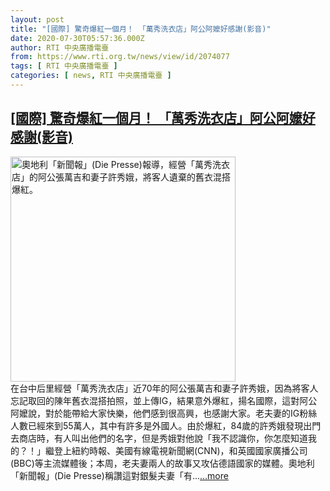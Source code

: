 ```yaml
---
layout: post
title: "[國際] 驚奇爆紅一個月！ 「萬秀洗衣店」阿公阿嬤好感謝(影音)"
date: 2020-07-30T05:57:36.000Z
author: RTI 中央廣播電臺
from: https://www.rti.org.tw/news/view/id/2074077
tags: [ RTI 中央廣播電臺 ]
categories: [ news, RTI 中央廣播電臺 ]
---
```

<!--1596088656000-->
[[國際] 驚奇爆紅一個月！ 「萬秀洗衣店」阿公阿嬤好感謝(影音)](https://www.rti.org.tw/news/view/id/2074077)
------

<div>
<img src="https://static.rti.org.tw/assets/thumbnails/2020/07/30/a53b2d3c16686ea4e617c66124a63dc1.jpg" width="360" alt="奧地利「新聞報」(Die Presse)報導，經營「萬秀洗衣店」的阿公張萬吉和妻子許秀娥，將客人遺棄的舊衣混搭爆紅。" title="奧地利「新聞報」(Die Presse)報導，經營「萬秀洗衣店」的阿公張萬吉和妻子許秀娥，將客人遺棄的舊衣混搭爆紅。"><br>在台中后里經營「萬秀洗衣店」近70年的阿公張萬吉和妻子許秀娥，因為將客人忘記取回的陳年舊衣混搭拍照，並上傳IG，結果意外爆紅，揚名國際，這對阿公阿嬤說，對於能帶給大家快樂，他們感到很高興，也感謝大家。老夫妻的IG粉絲人數已經來到55萬人，其中有許多是外國人。由於爆紅，84歲的許秀娥發現出門去商店時，有人叫出他們的名字，但是秀娥對他說「我不認識你，你怎麼知道我的？！」繼登上紐約時報、美國有線電視新聞網(CNN)，和英國國家廣播公司(BBC)等主流媒體後；本周，老夫妻兩人的故事又攻佔德語國家的媒體。奧地利「新聞報」(Die Presse)稱讚這對銀髮夫妻「有...<a target="_blank" href="https://www.rti.org.tw/news/view/id/2074077">...more</a>
</div>
